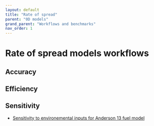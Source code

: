```yaml
---
layout: default
title: "Rate of spread"
parent: "0D models"
grand_parent: "Workflows and benchmarks"
nav_order: 1
---
```


# Rate of spread models workflows

## Accuracy

## Efficiency

## Sensitivity 

- [Sensitivity to environemental inputs for Anderson 13 fuel model](rate_of_spread_models/sensitivity/ros_sensitivity.html)
